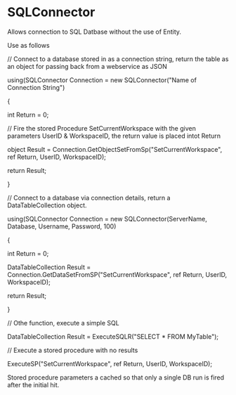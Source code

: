 # SQLConnector
Allows connection to SQL Datbase without the use of Entity.

Use as follows

// Connect to a database stored in as a connection string, return the table as an object for passing back from a webservice as JSON

using(SQLConnector Connection = new SQLConnector("Name of Connection String")

{

  int Return = 0;
  
  // Fire the stored Procedure SetCurrentWorkspace with the given parameters UserID & WorkspaceID, the return value is placed intot Return
  
  object Result = Connection.GetObjectSetFromSp("SetCurrentWorkspace", ref Return, UserID, WorkspaceID);
  
  return Result;

}



// Connect to a database via connection details, return a DataTableCollection object.

using(SQLConnector Connection = new SQLConnector(ServerName, Database, Username, Password, 100)

{

  int Return = 0;
  
  DataTableCollection Result = Connection.GetDataSetFromSP("SetCurrentWorkspace", ref Return, UserID, WorkspaceID);
  
  return Result;

}



// Othe function, execute a simple SQL

DataTableCollection Result = ExecuteSQLR("SELECT * FROM MyTable");


// Execute a stored procedure with no results

ExecuteSP("SetCurrentWorkspace", ref Return, UserID, WorkspaceID);

Stored procedure parameters a cached so that only a single DB run is fired after the initial hit.
